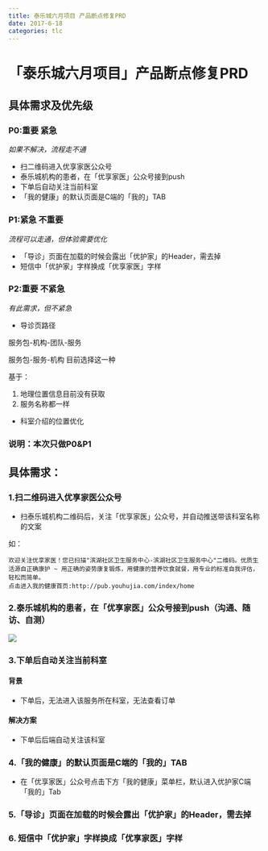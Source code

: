 ```yaml
---
title: 泰乐城六月项目 产品断点修复PRD
date: 2017-6-18
categories: tlc
---
```


# 「泰乐城六月项目」产品断点修复PRD

## 具体需求及优先级

### P0:**重要 紧急**

*如果不解决，流程走不通*

- 扫二维码进入优享家医公众号
- 泰乐城机构的患者，在「优享家医」公众号接到push
- 下单后自动关注当前科室
- 「我的健康」的默认页面是C端的「我的」TAB

### P1:**紧急 不重要**

*流程可以走通，但体验需要优化*

- 「导诊」页面在加载的时候会露出「优护家」的Header，需去掉
- 短信中「优护家」字样换成「优享家医」字样

### P2:**重要 不紧急**

*有此需求，但不紧急*

- 导诊页路径

服务包-机构-团队-服务

服务包-服务-机构       目前选择这一种

基于：

   1. 地理位置信息目前没有获取
   2. 服务名称都一样

- 科室介绍的位置优化

### 说明：本次只做P0&P1

## 具体需求：

### 1.扫二维码进入优享家医公众号

- 扫泰乐城机构二维码后，关注「优享家医」公众号，并自动推送带该科室名称的文案

如：

```
欢迎关注优享家医！您已扫描"滨湖社区卫生服务中心-滨湖社区卫生服务中心"二维码。优质生活源自正确康护 ~ 用正确的姿势康复锻炼，用健康的营养饮食就餐，用专业的标准自我评估，轻松而简单。
点击进入我的健康首页:http://pub.youhujia.com/index/home
```

### 2.泰乐城机构的患者，在「优享家医」公众号接到push（沟通、随访、自测）

![](http://yhjstatic-dev.oss-cn-shanghai.aliyuncs.com/avatar/1497410413477-8640290a-96c3-3d3d-e115-b353869a9347.jpg)

### 3.下单后自动关注当前科室

#### 背景

- 下单后，无法进入该服务所在科室，无法查看订单

#### 解决方案

- 下单后后端自动关注该科室

### 4.「我的健康」的默认页面是C端的「我的」TAB

- 在「优享家医」公众号点击下方「我的健康」菜单栏，默认进入优护家C端「我的」Tab

### 5.「导诊」页面在加载的时候会露出「优护家」的Header，需去掉

### 6. 短信中「优护家」字样换成「优享家医」字样



